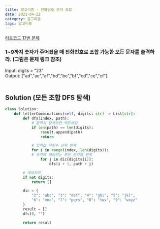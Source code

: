 ```yaml
---
title: 알고리즘 - 전화번호 문자 조합
date: 2021-04-22
category: 알고리즘
tags: 알고리즘
---
```


[리트코드 17번 문제](https://leetcode.com/problems/letter-combinations-of-a-phone-number/)

### 1~9까지 숫자가 주어졌을 때 전화번호로 조합 가능한 모든 문자를 출력하라. (그림은 문제 링크 참조)

Input: digits = "23"  
Output: ["ad","ae","af","bd","be","bf","cd","ce","cf"]
<br><br>

## Solution (모든 조합 DFS 탐색)

```python
class Solution:
    def letterCombinations(self, digits: str) -> List[str]:
        def dfs(index, path):
            # 끝까지 탐색하면 백트래킹
            if len(path) == len(digits):
                result.append(path)
                return

            # 입력값 자릿수 단위 반복
            for i in range(index, len(digits)):
            # 숫자에 해당하는 모든 문자열 반복
                for j in dic[digits[i]]:
                    dfs(i + 1, path + j)

        # 예외처리
        if not digits:
            return []

        dic = {
            "2": "abc", "3": "def", "4": "ghi", "5": "jkl",
            "6": "mno", "7": "pqrs", "8": "tuv", "9": "wxyz"
        }
        result = []
        dfs(0, "")

        return result
```
